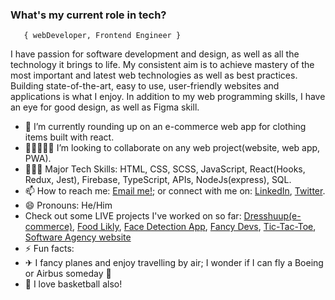 ###   **What's my current role in tech?** </h2>
       { webDeveloper, Frontend Engineer } 

I have passion for software development and design, as well as all the technology it brings to life.
My consistent aim is to achieve mastery of the most important and latest web technologies as well as best practices. Building state-of-the-art, easy to use, user-friendly websites and applications is what I enjoy.
In addition to my web programming skills, I have an eye for good design, as well as Figma skill.

- 🔭 I’m currently rounding up on an e-commerce web app for clothing items built with react.
- 👩🏻‍🤝‍🧑🏾 I’m looking to collaborate on any web project(website, web app, PWA).
- 🤹🏾‍♀️ Major Tech Skills: HTML, CSS, SCSS, JavaScript, React(Hooks, Redux, Jest), Firebase, TypeScript, APIs, NodeJs(express), SQL.
- 📫 How to reach me: [Email me!](mailto:chisombiri@gmail.com); or connect with me on: [LinkedIn][1], [Twitter][2].
- 😄 Pronouns: He/Him
- Check out some LIVE projects I've worked on so far: [Dresshuup(e-commerce)](https://dresshuup.netlify.app/), [Food Likly](https://chisombiri.github.io/food-likly/), [Face Detection App](https://smarrt-brain.herokuapp.com/), [Fancy Devs](https://fancy-devs.netlify.app/),  [Tic-Tac-Toe](https://chisombiri-genius-crew.netlify.app/), [Software Agency website](https://chisombiri.github.io/Software_Agency/)
- ⚡ Fun facts: 
- ✈  I fancy planes and enjoy travelling by air; I wonder if I can fly a Boeing or Airbus someday 🤔
- 🏀 I love basketball also! 


[1]: https://www.linkedin.com/in/chisombiri-nlewedim-81570596/ "LinkedIn"
[2]: https://twitter.com/chisombiri_n "Twitter"
